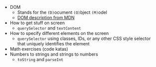 - DOM
  - Stands for the `(D)`ocument `(O)`bject `(M)`odel
  -   [DOM description from MDN](https://developer.mozilla.org/en-US/docs/Web/API/Document_Object_Model/Introduction)
- How to get stuff on screen
  - `querySelector` and `textContent`
- How to specify different elements on the screen
  - `querySelector` using classes, IDs, or any other CSS style selector that uniquely identifies the element
- Math exercises (code katas)
- Numbers to strings and strings to numbers
  - `toString` and `parseInt`

